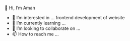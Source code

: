 👋 Hi, I’m Aman 
- 👀 I’m interested in ... frontend development of website 
- 🌱 I’m currently learning ...
- 💞️ I’m looking to collaborate on ...
- 📫 How to reach me ...

<!---
AmanwebD98/AmanwebD98 is a ✨ special ✨ repository because its `README.md` (this file) appears on your GitHub profile.
You can click the Preview link to take a look at your changes.
--->

